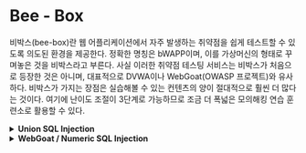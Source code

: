 

# Bee - Box

비박스(bee-box)란 웹 어플리케이션에서 자주 발생하는 취약점을 쉽게 테스트할 수 있도록 의도된 환경을 제공한다. 정확한 명칭은 bWAPP이며, 이를 가상머신의 형태로 꾸며놓은 것을 비박스라고 부른다. 사실 이러한 취약점 테스팅 서비스는 비박스가 처음으로 등장한 것은 아니며, 대표적으로 DVWA이나 WebGoat(OWASP 프로젝트)와 유사하다. 비박스가 가지는 장점은 실습해볼 수 있는 컨텐츠의 양이 절대적으로 훨씬 더 많다는 것이다. 여기에 난이도 조절이 3단계로 가능하므로 조금 더 폭넓은 모의해킹 연습 훈련소로 활용할 수 있다.

<details markdown="1">
<summary><b>Union SQL Injection</b></summary>
<br>   
bWQPP -> SQL Injection(GET/Search) level = Low

</details>

<details markdown="1">
<summary><b>WebGoat / Numeric SQL Injection</b></summary>
<br>   

</details>